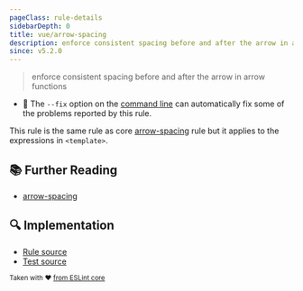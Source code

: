 ```yaml
---
pageClass: rule-details
sidebarDepth: 0
title: vue/arrow-spacing
description: enforce consistent spacing before and after the arrow in arrow functions
since: v5.2.0
---
```

> enforce consistent spacing before and after the arrow in arrow functions

- :wrench: The `--fix` option on the [command line](https://eslint.org/docs/user-guide/command-line-interface#fixing-problems) can automatically fix some of the problems reported by this rule.

This rule is the same rule as core [arrow-spacing] rule but it applies to the expressions in `<template>`.

## :books: Further Reading

- [arrow-spacing]

[arrow-spacing]: https://eslint.org/docs/rules/arrow-spacing

## :mag: Implementation

- [Rule source](https://github.com/vuejs/eslint-plugin-vue/blob/master/lib/rules/arrow-spacing.js)
- [Test source](https://github.com/vuejs/eslint-plugin-vue/blob/master/tests/lib/rules/arrow-spacing.js)

<sup>Taken with ❤️ [from ESLint core](https://eslint.org/docs/rules/arrow-spacing)</sup>
